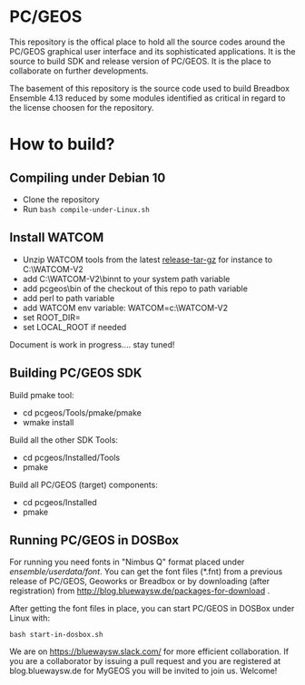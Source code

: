 # PC/GEOS
This repository is the offical place to hold all the source codes around the PC/GEOS graphical user
interface and its sophisticated applications. It is the source to build SDK and release version of PC/GEOS.
It is the place to collaborate on further developments.

The basement of this repository is the source code used to build Breadbox Ensemble 4.13 reduced by some modules identified as critical in regard to the license choosen for the repository.

# How to build?

## Compiling under Debian 10

- Clone the repository
- Run `bash compile-under-Linux.sh`

## Install WATCOM
- Unzip WATCOM tools from the latest [release-tar-gz](https://github.com/open-watcom/open-watcom-v2/releases/download/Current-build/ow-snapshot.tar.gz) for instance to C:\WATCOM-V2
- add C:\WATCOM-V2\binnt to your system path variable
- add pcgeos\bin of the checkout of this repo to path variable
- add perl to path variable
- add WATCOM env variable: WATCOM=c:\WATCOM-V2
- set ROOT_DIR=
- set LOCAL_ROOT if needed

Document is work in progress.... stay tuned!

## Building PC/GEOS SDK
Build pmake tool:
- cd pcgeos/Tools/pmake/pmake
- wmake install

Build all the other SDK Tools:
- cd pcgeos/Installed/Tools
- pmake

Build all PC/GEOS (target) components:
- cd pcgeos/Installed
- pmake

## Running PC/GEOS in DOSBox

For running you need fonts in "Nimbus Q" format placed under *ensemble/userdata/font*.
You can get the font files (*.fnt) from a previous release of PC/GEOS, Geoworks or Breadbox or by downloading (after registration) from http://blog.bluewaysw.de/packages-for-download .

After getting the font files in place, you can start PC/GEOS in DOSBox under Linux with:

	bash start-in-dosbox.sh

We are on https://bluewaysw.slack.com/ for more efficient collaboration. If you are a collaborator by issuing a pull request and you are registered at blog.bluewaysw.de for MyGEOS you will be invited to join us. Welcome!
